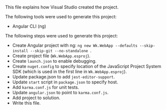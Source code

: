 This file explains how Visual Studio created the project.

The following tools were used to generate this project:
- Angular CLI (ng)

The following steps were used to generate this project:
- Create Angular project with ng: `ng new Wk.WebApp --defaults --skip-install --skip-git --no-standalone `.
- Create project file (`Wk.WebApp.esproj`).
- Create `launch.json` to enable debugging.
- Create `nuget.config` to specify location of the JavaScript Project System SDK (which is used in the first line in `Wk.WebApp.esproj`).
- Update package.json to add `jest-editor-support`.
- Update `start` script in `package.json` to specify host.
- Add `karma.conf.js` for unit tests.
- Update `angular.json` to point to `karma.conf.js`.
- Add project to solution.
- Write this file.
